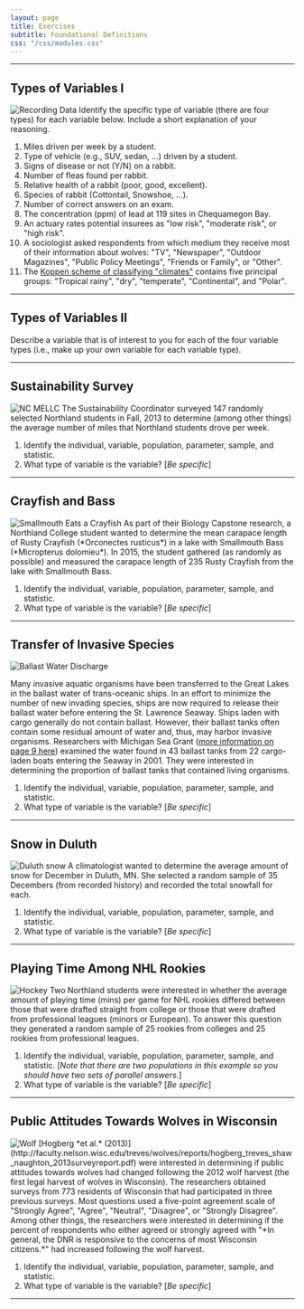 ```yaml
---
layout: page
title: Exercises
subtitle: Foundational Definitions
css: "/css/modules.css"
---
```


----

## Types of Variables I
<img src="zimgs/data-recording.jpg" alt="Recording Data" class="img-right">
Identify the specific type of variable (there are four types) for each variable below. Include a short explanation of your reasoning.

1. Miles driven per week by a student.
1. Type of vehicle (e.g., SUV, sedan, ...) driven by a student.
1. Signs of disease or not (Y/N) on a rabbit.
1. Number of fleas found per rabbit.
1. Relative health of a rabbit (poor, good, excellent).
1. Species of rabbit (Cottontail, Snowshoe, ...).
1. Number of correct answers on an exam.
1. The concentration (ppm) of lead at 119 sites in Chequamegon Bay.
1. An actuary rates potential insurees as "low risk", "moderate risk", or "high risk".
1. A sociologist asked respondents from which medium they receive most of their information about wolves: "TV", "Newspaper", "Outdoor Magazines", "Public Policy Meetings", "Friends or Family", or "Other".
1. The [Koppen scheme of classifying "climates"](https://en.wikipedia.org/wiki/K%C3%B6ppen_climate_classification) contains five principal groups: "Tropical rainy", "dry", "temperate", "Continental", and "Polar".

----

## Types of Variables II

Describe a variable that is of interest to you for each of the four variable types (i.e., make up your own variable for each variable type).

----

## Sustainability Survey
<img src="zimgs/ncmellc.jpg" alt="NC MELLC" class="img-right">
The Sustainability Coordinator surveyed 147 randomly selected Northland students in Fall, 2013 to determine (among other things) the average number of miles that Northland students drove per week.

1. Identify the individual, variable, population, parameter, sample, and statistic.
1. What type of variable is the variable? [*Be specific*]

----

## Crayfish and Bass
<img src="zimgs/smallmouth-eats-crayfish.jpg" alt="Smallmouth Eats a Crayfish" class="img-right">
As part of their Biology Capstone research, a Northland College student wanted to determine the mean carapace length of Rusty Crayfish (*Orconectes rusticus*) in a lake with Smallmouth Bass (*Micropterus dolomieu*). In 2015, the student gathered (as randomly as possible) and measured the carapace length of 235 Rusty Crayfish from the lake with Smallmouth Bass.

1. Identify the individual, variable, population, parameter, sample, and statistic.
1. What type of variable is the variable? [*Be specific*]

----

## Transfer of Invasive Species
<img src="zimgs/ballast-water.jpg" alt="Ballast Water Discharge" class="img-right">

Many invasive aquatic organisms have been transferred to the Great Lakes in the ballast water of trans-oceanic ships. In an effort to minimize the number of new invading species, ships are now required to release their ballast water before entering the St. Lawrence Seaway. Ships laden with cargo generally do not contain ballast. However, their ballast tanks often contain some residual amount of water and, thus, may harbor invasive organisms. Researchers with Michigan Sea Grant ([more information on page 9 here](http://www.miseagrant.umich.edu/downloads/upwellings/sum02.pdf)) examined the water found in 43 ballast tanks from 22 cargo-laden boats entering the Seaway in 2001. They were interested in determining the proportion of ballast tanks that contained living organisms.

1. Identify the individual, variable, population, parameter, sample, and statistic.
1. What type of variable is the variable? [*Be specific*]

----

## Snow in Duluth
<img src="zimgs/duluthsnow.jpg" alt="Duluth snow" class="img-right">
A climatologist wanted to determine the average amount of snow for December in Duluth, MN.  She selected a random sample of 35 Decembers (from recorded history) and recorded the total snowfall for each.

1. Identify the individual, variable, population, parameter, sample, and statistic.
1. What type of variable is the variable? [*Be specific*]

----

## Playing Time Among NHL Rookies
<img src="zimgs/nhlhockey.jpg" alt="Hockey" class="img-right">
Two Northland students were interested in whether the average amount of playing time (mins) per game for NHL rookies differed between those that were drafted straight from college or those that were drafted from professional leagues (minors or European).  To answer this question they generated a random sample of 25 rookies from colleges and 25 rookies from professional leagues.

1. Identify the individual, variable, population, parameter, sample, and statistic. [*Note that there are two populations in this example so you should have two sets of parallel answers.*]
1. What type of variable is the variable? [*Be specific*]

----

## Public Attitudes Towards Wolves in Wisconsin
<img src="zimgs/wiwolf.jpg" alt="Wolf" class="img-right">
[Hogberg *et al.* (2013)](http://faculty.nelson.wisc.edu/treves/wolves/reports/hogberg_treves_shaw_naughton_2013surveyreport.pdf) were interested in determining if public attitudes towards wolves had changed following the 2012 wolf harvest (the first legal harvest of wolves in Wisconsin).  The researchers obtained surveys from 773 residents of Wisconsin that had participated in three previous surveys.  Most questions used a five-point agreement scale of "Strongly Agree", "Agree", "Neutral", "Disagree", or "Strongly Disagree".  Among other things, the researchers were interested in determining if the percent of respondents who either agreed or strongly agreed with "*In general, the DNR is responsive to the concerns of most Wisconsin citizens.*" had increased following the wolf harvest.

1. Identify the individual, variable, population, parameter, sample, and statistic.
1. What type of variable is the variable? [*Be specific*]

----
